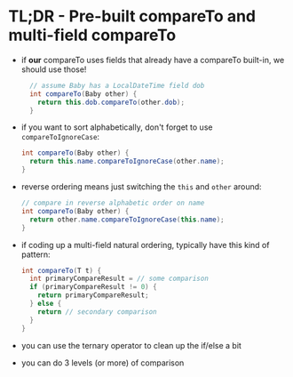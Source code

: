 # TL;DR - Pre-built compareTo and multi-field compareTo

- if **our** compareTo uses fields that already have a compareTo built-in, we should use those!
  
    ```java
      // assume Baby has a LocalDateTime field dob
      int compareTo(Baby other) {
        return this.dob.compareTo(other.dob);
      }
    ```
    
- if you want to sort alphabetically, don't forget to use `compareToIgnoreCase`:  

    ```java
    int compareTo(Baby other) {
      return this.name.compareToIgnoreCase(other.name);
    }
    ```
- reverse ordering means just switching the `this` and `other` around:

    ```java
    // compare in reverse alphabetic order on name
    int compareTo(Baby other) {
      return other.name.compareToIgnoreCase(this.name);
    }
    ```
- if coding up a multi-field natural ordering, typically have this kind of pattern:

    ```java
    int compareTo(T t) {
      int primaryCompareResult = // some comparison
      if (primaryCompareResult != 0) {
        return primaryCompareResult;
      } else {
        return // secondary comparison
      }
    }
    ```
- you can use the ternary operator to clean up the if/else a bit
- you can do 3 levels (or more) of comparison